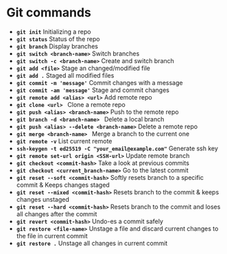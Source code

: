 # Git commands

- **`git init`** Initializing a repo
- **`git status`** Status of the repo
- **`git branch`** Display branches
- **`git switch <branch-name>`** Switch branches
- **`git switch -c <branch-name>`** Create and switch branch
- **`git add <file>`** Stage an changed/modified file
- **`git add .`**  Staged all modified files
- **`git commit -m 'message'`**  Commit changes with a message
- **`git commit -am 'message'`**  Stage and commit changes
- **`git remote add <alias> <url>`** Add remote repo
- **`git clone <url> `** Clone a remote repo
- **`git push <alias> <branch-name>`**  Push to the remote repo
- **`git branch -d <branch-name> `** Delete a local branch
- **`git push <alias> --delete <branch-name>`**  Delete a remote repo
- **`git merge <branch-name> `** Merge a branch to the current one
- **`git remote -v`**  List current remote
- **`ssh-keygen -t ed25519 -C "your_email@example.com"`**  Generate ssh key
- **`git remote set-url origin <SSH-url>`**  Update remote branch
- **`git checkout <commit-hash>`** Take a look at previous commits
- **`git checkout <current_branch-name>`**  Go to the latest commit
- **`git reset --soft <commit-hash>`** Softly resets branch to a specific commit & Keeps changes staged
- **`git reset --mixed <commit-hash>`**  Resets branch to the commit & keeps changes unstaged
- **`git reset --hard <commit-hash>`**  Resets branch to the commit and loses all changes after the commit
- **`git revert <commit-hash>`**  Undo-es a commit safely
- **`git restore <file-name>`** Unstage a file and discard current changes to the file in current commit
- **`git restore .`** Unstage all changes in current commit
